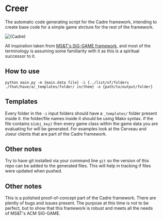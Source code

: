 # Creer
The automatic code generating script for the Cadre framework, intending to create base code for a simple game strcture for the rest of the framework.

![{Cadre}](http://i.imgur.com/17wwI3f.png)

All inspiration taken from [MS&T's SIG-GAME framework](https://github.com/siggame), and most of the terminology is assuming some familiarity with it as this is a spiritual successor to it.

## How to use
`python main.py -m {main.data file} -i {../list/of/folders ./that/have/a/_templates/folder/ in/them} -o {path/to/output/folder}`

## Templates
Every folder in the `-i` input folders should have a `_templates/` folder present inside it. the folder/file names inside it should be using Mako syntax. if the file contains `${obj_key}` then every game class within the game data you are evaluating for will be generated. For examples look at the Cerveau and Joeur clients that are part of the Cadre framework.

## Other notes
Try to have git installed via your command line `git` so the version of this repo can be added to the generated files. This will help in tracking if files were updated when pushed.

## Other notes

This is a polished proof-of-concept part of the Cadre framework. There are plently of bugs and issues present. The purpose at this time is not to be perfect, but to show that this framework is robust and meets all the needs of MS&T's ACM SIG-GAME.
